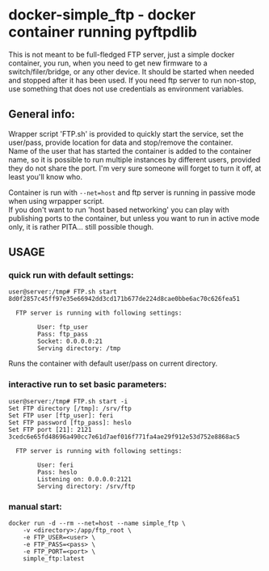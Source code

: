 # docker-simple_ftp - docker container running pyftpdlib
This is not meant to be full-fledged FTP server, just a simple docker container, you run, when you need to get new firmware to a switch/filer/bridge, or any other device.
It should be started when needed and stopped after it has been used. If you need ftp server to run non-stop, use something that does not use credentials as environment variables.

## General info:
Wrapper script 'FTP.sh' is provided to quickly start the service, set the user/pass, provide location for data and stop/remove the container.  
Name of the user that has started the container is added to the container name, so it is possible to run multiple instances by different users, provided they do not share the port.
I'm very sure someone will forget to turn it off, at least you'll know who.  

Container is run with `--net=host`  and ftp server is running in passive mode when using wrpapper script.  
If you don't want to run 'host based networking' you can play with publishing ports to the container, but unless you want to run in active mode only, it is rather PITA... still possible though.

## USAGE
### quick run with default settings:
```
user@server:/tmp# FTP.sh start
8d0f2857c45ff97e35e66942dd3cd171b677de224d8cae0bbe6ac70c626fea51

  FTP server is running with following settings:

        User: ftp_user
        Pass: ftp_pass
        Socket: 0.0.0.0:21
        Serving directory: /tmp
```
Runs the container with default user/pass on current directory.

### interactive run to set basic parameters:
```
user@server:/tmp# FTP.sh start -i
Set FTP directory [/tmp]: /srv/ftp
Set FTP user [ftp_user]: feri
Set FTP password [ftp_pass]: heslo
Set FTP port [21]: 2121
3cedc6e65fd48696a490cc7e61d7aef016f771fa4ae29f912e53d752e8868ac5

  FTP server is running with following settings:

        User: feri
        Pass: heslo
        Listening on: 0.0.0.0:2121
        Serving directory: /srv/ftp
```
### manual start:
```
docker run -d --rm --net=host --name simple_ftp \
    -v <directory>:/app/ftp_root \
    -e FTP_USER=<user> \
    -e FTP_PASS=<pass> \
    -e FTP_PORT=<port> \
    simple_ftp:latest
```


